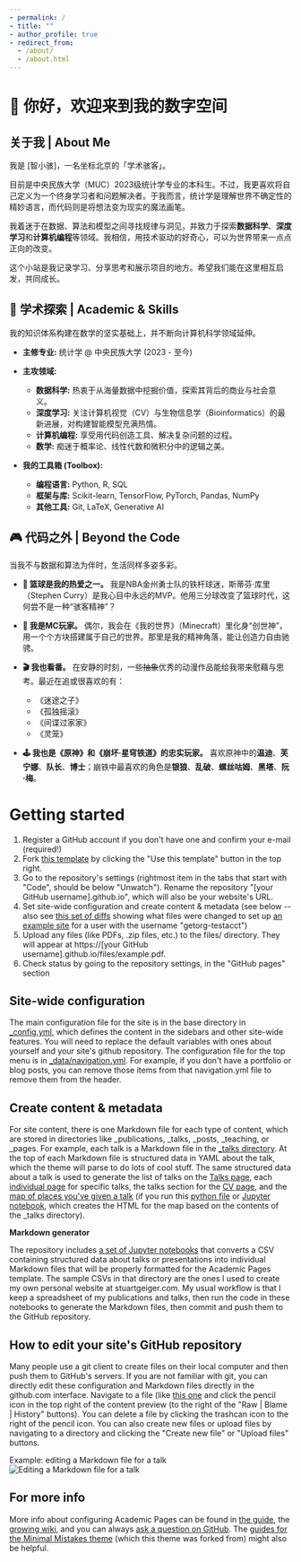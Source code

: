 ```yaml
---
- permalink: /
- title: ""
- author_profile: true
- redirect_from: 
  - /about/
  - /about.html
---
```


# 👋 你好，欢迎来到我的数字空间

## 关于我 | About Me

我是 [智小骇]，一名坐标北京的「学术骇客」。

目前是中央民族大学（MUC）2023级统计学专业的本科生。不过，我更喜欢将自己定义为一个终身学习者和问题解决者。于我而言，统计学是理解世界不确定性的精妙语言，而代码则是将想法变为现实的魔法画笔。

我着迷于在数据、算法和模型之间寻找规律与洞见，并致力于探索**数据科学**、**深度学习**和**计算机编程**等领域。我相信，用技术驱动的好奇心，可以为世界带来一点点正向的改变。

这个小站是我记录学习、分享思考和展示项目的地方。希望我们能在这里相互启发，共同成长。

## 🚀 学术探索 | Academic & Skills

我的知识体系构建在数学的坚实基础上，并不断向计算机科学领域延伸。

- **主修专业:** 统计学 @ 中央民族大学 (2023 - 至今)
- **主攻领域:**
    - **数据科学:** 热衷于从海量数据中挖掘价值，探索其背后的商业与社会意义。
    - **深度学习:** 关注计算机视觉（CV）与生物信息学（Bioinformatics）的最新进展，对构建智能模型充满热情。
    - **计算机编程:** 享受用代码创造工具、解决复杂问题的过程。
    - **数学:** 痴迷于概率论、线性代数和微积分中的逻辑之美。

- **我的工具箱 (Toolbox):**
    - **编程语言:** Python, R, SQL
    - **框架与库:** Scikit-learn, TensorFlow, PyTorch, Pandas, NumPy
    - **其他工具:** Git, LaTeX, Generative AI
 
## 🎮 代码之外 | Beyond the Code

当我不与数据和算法为伴时，生活同样多姿多彩。

- **🏀 篮球是我的热爱之一。** 我是NBA金州勇士队的铁杆球迷，斯蒂芬·库里（Stephen Curry）是我心目中永远的MVP。他用三分球改变了篮球时代，这何尝不是一种“骇客精神”？

- **🧱 我是MC玩家。** 偶尔，我会在《我的世界》（Minecraft）里化身“创世神”，用一个个方块搭建属于自己的世界。那里是我的精神角落，能让创造力自由驰骋。

- **🎬 我也看番。** 在安静的时刻，一些~~抽象~~优秀的动漫作品能给我带来慰藉与思考。最近在追或很喜欢的有：
    - 《迷途之子》
    - 《孤独摇滚》
    - 《间谍过家家》
    - 《灵笼》

- **🕹️ 我也是《原神》和《崩坏·星穹铁道》的忠实玩家。** 喜欢原神中的**温迪**、**芙宁娜**、**队长**、**博士**；崩铁中最喜欢的角色是**银狼**、**乱破**、**螺丝咕姆**、**黑塔**、**阮·梅**。

Getting started
======
1. Register a GitHub account if you don't have one and confirm your e-mail (required!)
1. Fork [this template](https://github.com/academicpages/academicpages.github.io) by clicking the "Use this template" button in the top right. 
1. Go to the repository's settings (rightmost item in the tabs that start with "Code", should be below "Unwatch"). Rename the repository "[your GitHub username].github.io", which will also be your website's URL.
1. Set site-wide configuration and create content & metadata (see below -- also see [this set of diffs](http://archive.is/3TPas) showing what files were changed to set up [an example site](https://getorg-testacct.github.io) for a user with the username "getorg-testacct")
1. Upload any files (like PDFs, .zip files, etc.) to the files/ directory. They will appear at https://[your GitHub username].github.io/files/example.pdf.  
1. Check status by going to the repository settings, in the "GitHub pages" section

Site-wide configuration
------
The main configuration file for the site is in the base directory in [_config.yml](https://github.com/academicpages/academicpages.github.io/blob/master/_config.yml), which defines the content in the sidebars and other site-wide features. You will need to replace the default variables with ones about yourself and your site's github repository. The configuration file for the top menu is in [_data/navigation.yml](https://github.com/academicpages/academicpages.github.io/blob/master/_data/navigation.yml). For example, if you don't have a portfolio or blog posts, you can remove those items from that navigation.yml file to remove them from the header. 

Create content & metadata
------
For site content, there is one Markdown file for each type of content, which are stored in directories like _publications, _talks, _posts, _teaching, or _pages. For example, each talk is a Markdown file in the [_talks directory](https://github.com/academicpages/academicpages.github.io/tree/master/_talks). At the top of each Markdown file is structured data in YAML about the talk, which the theme will parse to do lots of cool stuff. The same structured data about a talk is used to generate the list of talks on the [Talks page](https://academicpages.github.io/talks), each [individual page](https://academicpages.github.io/talks/2012-03-01-talk-1) for specific talks, the talks section for the [CV page](https://academicpages.github.io/cv), and the [map of places you've given a talk](https://academicpages.github.io/talkmap.html) (if you run this [python file](https://github.com/academicpages/academicpages.github.io/blob/master/talkmap.py) or [Jupyter notebook](https://github.com/academicpages/academicpages.github.io/blob/master/talkmap.ipynb), which creates the HTML for the map based on the contents of the _talks directory).

**Markdown generator**

The repository includes [a set of Jupyter notebooks](https://github.com/academicpages/academicpages.github.io/tree/master/markdown_generator
) that converts a CSV containing structured data about talks or presentations into individual Markdown files that will be properly formatted for the Academic Pages template. The sample CSVs in that directory are the ones I used to create my own personal website at stuartgeiger.com. My usual workflow is that I keep a spreadsheet of my publications and talks, then run the code in these notebooks to generate the Markdown files, then commit and push them to the GitHub repository.

How to edit your site's GitHub repository
------
Many people use a git client to create files on their local computer and then push them to GitHub's servers. If you are not familiar with git, you can directly edit these configuration and Markdown files directly in the github.com interface. Navigate to a file (like [this one](https://github.com/academicpages/academicpages.github.io/blob/master/_talks/2012-03-01-talk-1.md) and click the pencil icon in the top right of the content preview (to the right of the "Raw | Blame | History" buttons). You can delete a file by clicking the trashcan icon to the right of the pencil icon. You can also create new files or upload files by navigating to a directory and clicking the "Create new file" or "Upload files" buttons. 

Example: editing a Markdown file for a talk
![Editing a Markdown file for a talk](/images/editing-talk.png)

For more info
------
More info about configuring Academic Pages can be found in [the guide](https://academicpages.github.io/markdown/), the [growing wiki](https://github.com/academicpages/academicpages.github.io/wiki), and you can always [ask a question on GitHub](https://github.com/academicpages/academicpages.github.io/discussions). The [guides for the Minimal Mistakes theme](https://mmistakes.github.io/minimal-mistakes/docs/configuration/) (which this theme was forked from) might also be helpful.

